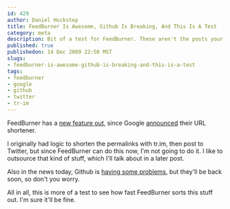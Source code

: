 ```yaml
--- 
id: 429
author: Daniel Huckstep
title: FeedBurner Is Awesome, Github Is Breaking, And This Is A Test
category: meta
description: Bit of a test for FeedBurner. These aren't the posts your looking for. Move along.
published: true
publishedon: 14 Dec 2009 22:50 MST
slugs: 
- feedburner-is-awesome-github-is-breaking-and-this-is-a-test
tags: 
- feedburner
- google
- github
- twitter
- tr-im
---
```

FeedBurner has a [new feature
out](http://adsenseforfeeds.blogspot.com/2009/12/socializing-your-feed-with-twitter.html),
since Google
[announced](http://googleblog.blogspot.com/2009/12/making-urls-shorter-for-google-toolbar.html)
their URL shortener.

I originally had logic to shorten the permalinks with tr.im, then post
to Twitter, but since FeedBurner can do this now, I'm not going to do
it. I like to outsource that kind of stuff, which I'll talk about in a
later post.

Also in the news today, Github is [having some
problems](http://twitter.com/github/status/6687542565), but they'll be
back soon, so don't you worry.

All in all, this is more of a test to see how fast FeedBurner sorts this
stuff out. I'm sure it'll be fine.
